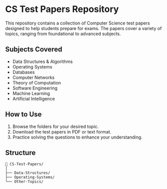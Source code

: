 # CS Test Papers Repository

This repository contains a collection of Computer Science test papers designed to help students prepare for exams. The papers cover a variety of topics, ranging from foundational to advanced subjects.

## Subjects Covered
- Data Structures & Algorithms
- Operating Systems
- Databases
- Computer Networks
- Theory of Computation
- Software Engineering
- Machine Learning
- Artificial Intelligence

## How to Use
1. Browse the folders for your desired topic.
2. Download the test papers in PDF or text format.
3. Practice solving the questions to enhance your understanding.

## Structure
```plaintext
📂 CS-Test-Papers/
│
├── Data-Structures/
├── Operating-Systems/
└── Other-Topics/
